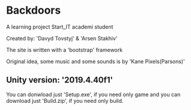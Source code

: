 # Backdoors
A learning project Start_IT academi student

Created by: 'Davyd Tovstyj' & 'Arsen Stakhiv'

The site is written with a 'bootstrap' framework

Original idea, some music and some sounds is by 'Kane Pixels(Parsons)'

## Unity version: '2019.4.40f1'

You can donwload just 'Setup.exe', if you need only game and you can download just 'Build.zip', if you need only build.
